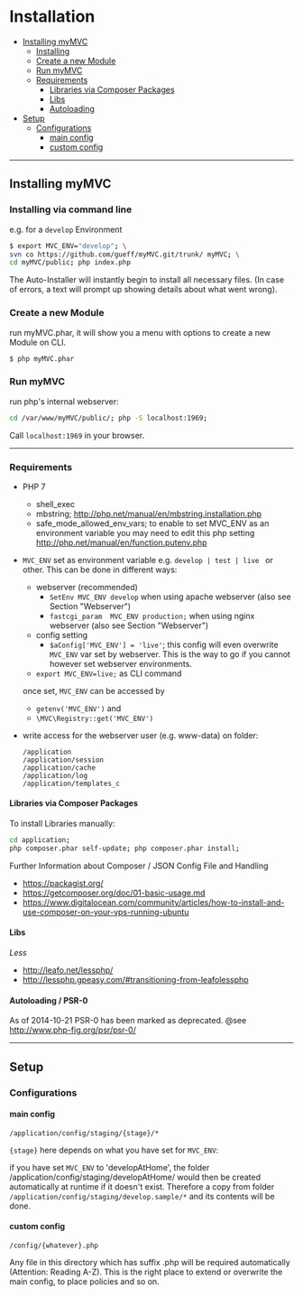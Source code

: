 
# Installation

- [Installing myMVC](#Installing_myMVC) 
	- [Installing](#Installing_via_command_line) 
	- [Create a new Module](#create_module)
	- [Run myMVC](#Run_myMVC)
	- [Requirements](#Requirements)
		- [Libraries via Composer Packages](#Libraries_via_Composer_Packages)
		- [Libs](#Libs)
		- [Autoloading](#Autoloading)
- [Setup](#Setup)
	- [Configurations](#Configurations)
		- [main config](#main_config)
		- [custom config](#custom_config)

---

## Installing myMVC <a name="Installing_myMVC"></a>

### Installing via command line <a name="Installing_via_command_line"></a>

e.g. for a `develop` Environment

~~~bash
$ export MVC_ENV="develop"; \
svn co https://github.com/gueff/myMVC.git/trunk/ myMVC; \
cd myMVC/public; php index.php
~~~

The Auto-Installer will instantly begin to install all necessary files. (In case of errors, a text will prompt up showing details about what went wrong). 

### Create a new Module <a name="create_module"></a>

run myMVC.phar, it will show you a menu with options to create a new Module on CLI.

~~~bash
$ php myMVC.phar
~~~

### Run myMVC <a name="Run_myMVC"></a>

run php's internal webserver:

~~~bash
cd /var/www/myMVC/public/; php -S localhost:1969;
~~~

Call `localhost:1969` in your browser. 

---

### Requirements <a name="Requirements"></a>

- PHP 7
    - shell_exec
    - mbstring; http://php.net/manual/en/mbstring.installation.php
    - safe_mode_allowed_env_vars; to enable to set MVC_ENV as an environment variable you may need to edit this php setting http://php.net/manual/en/function.putenv.php
- `MVC_ENV` set as environment variable e.g. `develop | test | live ` or other. This can be done in different ways:  
    -	webserver (recommended)
        - `SetEnv MVC_ENV develop` when using apache webserver (also see Section "Webserver")
        - `fastcgi_param  MVC_ENV production;` when using nginx webserver (also see Section "Webserver")
    -	config setting
        - `$aConfig['MVC_ENV'] = 'live'`; this config will even overwrite `MVC_ENV` var set by webserver. This is the way to go if you cannot however set webserver environments.
    -	`export MVC_ENV=live;` as CLI command

    once set, `MVC_ENV` can be accessed by
    -	`getenv('MVC_ENV')` and
    -	`\MVC\Registry::get('MVC_ENV')`
- write access for the webserver user (e.g. www-data) on folder:

    ~~~
    /application
    /application/session
    /application/cache
    /application/log
    /application/templates_c
    ~~~

#### Libraries via Composer Packages <a name="Libraries_via_Composer_Packages"></a>

To install Libraries manually:  

~~~bash
cd application;
php composer.phar self-update; php composer.phar install;
~~~

Further Information about Composer / JSON Config File and Handling  

- https://packagist.org/
- https://getcomposer.org/doc/01-basic-usage.md
- https://www.digitalocean.com/community/articles/how-to-install-and-use-composer-on-your-vps-running-ubuntu

#### Libs <a name="Libs"></a>

_Less_  

- http://leafo.net/lessphp/
- http://lessphp.gpeasy.com/#transitioning-from-leafolessphp

#### Autoloading / PSR-0 <a name="Autoloading"></a>

As of 2014-10-21 PSR-0 has been marked as deprecated. @see http://www.php-fig.org/psr/psr-0/

---

## Setup <a name="Setup"></a>

### Configurations <a name="Configurations"></a>

#### main config <a name="main_config"></a>

~~~
/application/config/staging/{stage}/*
~~~

`{stage}` here depends on what you have set for `MVC_ENV`:

if you have set `MVC_ENV` to 'developAtHome', the folder /application/config/staging/developAtHome/ would then be created automatically at runtime if it doesn't exist. Therefore a copy from folder `/application/config/staging/develop.sample/*` and its contents will be done.


#### custom config <a name="custom_config"></a>

~~~
/config/{whatever}.php
~~~

Any file in this directory which has suffix .php will be required automatically (Attention: Reading A-Z). This is the right place to extend or overwrite the main config, to place policies and so on.
